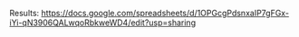 Results: https://docs.google.com/spreadsheets/d/1OPGcgPdsnxaIP7gFGx-iYi-qN3906QALwqoRbkweWD4/edit?usp=sharing

